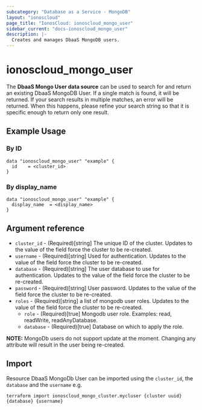 ```yaml
---
subcategory: "Database as a Service - MongoDB"
layout: "ionoscloud"
page_title: "IonosCloud: ionoscloud_mongo_user"
sidebar_current: "docs-ionoscloud_mongo_user"
description: |-
  Creates and manages DbaaS MongoDB users.
---
```


# ionoscloud\_mongo_user

The **DbaaS Mongo User data source** can be used to search for and return an existing DbaaS MongoDB User.
If a single match is found, it will be returned. If your search results in multiple matches, an error will be returned.
When this happens, please refine your search string so that it is specific enough to return only one result.

## Example Usage

### By ID
```hcl
data "ionoscloud_mongo_user" "example" {
  id	= <cluster_id>
}
```
### By display_name

```hcl
data "ionoscloud_mongo_user" "example" {
  display_name	= <display_name>
}
```

## Argument reference

* `cluster_id` - (Required)[string] The unique ID of the cluster. Updates to the value of the field force the cluster to be re-created.
* `username` - (Required)[string] Used for authentication. Updates to the value of the field force the cluster to be re-created.
* `database` - (Required)[string] The user database to use for authentication. Updates to the value of the field force the cluster to be re-created.
* `password` - (Required)[string] User password. Updates to the value of the field force the cluster to be re-created.
* `roles` - (Required)[string] a list of mongodb user roles. Updates to the value of the field force the cluster to be re-created.
    * `role` - (Required)[true] Mongodb user role. Examples: read, readWrite, readAnyDatabase.
    * `database` - (Required)[true] Database on which to apply the role.

**NOTE:** MongoDb users do not support update at the moment. Changing any attribute will result in the user being re-created.

## Import

Resource DbaaS MongoDb User can be imported using the `cluster_id`, the `database` and the `username` e.g.

```shell
terraform import ionoscloud_mongo_cluster.mycluser {cluster uuid} {database} {username}
```
